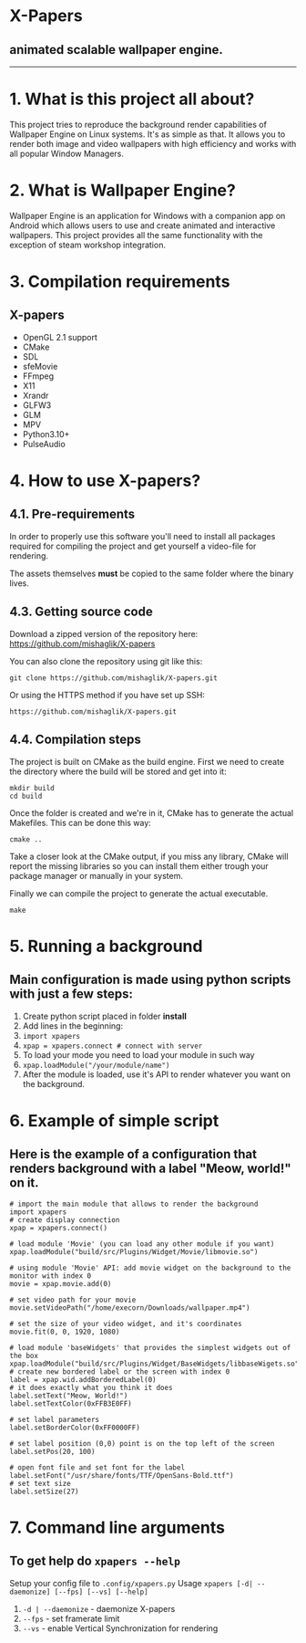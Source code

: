 # X-Papers
## animated scalable wallpaper engine.
--------

# 1. What is this project all about?
This project tries to reproduce the background render capabilities of Wallpaper Engine on Linux systems. It's as simple as that. It allows you to render both image and video wallpapers with high efficiency and works with all popular Window Managers.

# 2. What is Wallpaper Engine?
Wallpaper Engine is an application for Windows with a companion app on Android which allows users to use and create animated and interactive wallpapers. 
This project provides all the same functionality with the exception of steam workshop integration.

# 3. Compilation requirements
## X-papers
- OpenGL 2.1 support
- CMake
- SDL
- sfeMovie
- FFmpeg
- X11
- Xrandr
- GLFW3
- GLM
- MPV
- Python3.10+
- PulseAudio

# 4. How to use X-papers?
## 4.1. Pre-requirements
In order to properly use this software you'll need to install all packages required for compiling the project and get yourself a video-file for rendering.

The assets themselves **must** be copied to the same folder where the binary lives.

## 4.3. Getting source code
Download a zipped version of the repository here: https://github.com/mishaglik/X-papers

You can also clone the repository using git like this:
```
git clone https://github.com/mishaglik/X-papers.git
```

Or using the HTTPS method if you have set up SSH:
```
https://github.com/mishaglik/X-papers.git
```

## 4.4. Compilation steps
The project is built on CMake as the build engine. First we need to create the directory where the build will be stored and get into it:

```
mkdir build
cd build
```

Once the folder is created and we're in it, CMake has to generate the actual Makefiles. This can be done this way:
```
cmake ..
```
Take a closer look at the CMake output, if you miss any library, CMake will report the missing libraries so you can install them either trough your package manager or manually in your system.

Finally we can compile the project to generate the actual executable. 
```
make
```

# 5. Running a background

## Main configuration is made using python scripts with just a few steps:
1) Create python script placed in folder **install**
2) Add lines in the beginning:
3) ```import xpapers```
4) ```xpap = xpapers.connect # connect with server```
5) To load your mode you need to load your module in such way
6) ```xpap.loadModule("/your/module/name")```
7) After the module is loaded, use it's API to render whatever you want on the background.


# 6. Example of simple script
## Here is the example of a configuration that renders background with a label "Meow, world!" on it.
```
# import the main module that allows to render the background
import xpapers
# create display connection
xpap = xpapers.connect()

# load module 'Movie' (you can load any other module if you want)
xpap.loadModule("build/src/Plugins/Widget/Movie/libmovie.so")

# using module 'Movie' API: add movie widget on the background to the monitor with index 0
movie = xpap.movie.add(0)

# set video path for your movie
movie.setVideoPath("/home/execorn/Downloads/wallpaper.mp4")

# set the size of your video widget, and it's coordinates
movie.fit(0, 0, 1920, 1080)

# load module 'baseWidgets' that provides the simplest widgets out of the box
xpap.loadModule("build/src/Plugins/Widget/BaseWidgets/libbaseWigets.so")
# create new bordered label or the screen with index 0
label = xpap.wid.addBorderedLabel(0)
# it does exactly what you think it does
label.setText("Meow, World!")
label.setTextColor(0xFFB3E0FF)

# set label parameters
label.setBorderColor(0xFF0000FF)

# set label position (0,0) point is on the top left of the screen
label.setPos(20, 100)

# open font file and set font for the label 
label.setFont("/usr/share/fonts/TTF/OpenSans-Bold.ttf")
# set text size
label.setSize(27)
```

# 7. Command line arguments
## To get help do ```xpapers --help```
Setup your config file to ```.config/xpapers.py```
Usage ```xpapers [-d| --daemonize] [--fps] [--vs] [--help]```
1) ```-d | --daemonize``` - daemonize X-papers
2) ```--fps``` - set framerate limit
3) ```--vs``` - enable Vertical Synchronization for rendering
